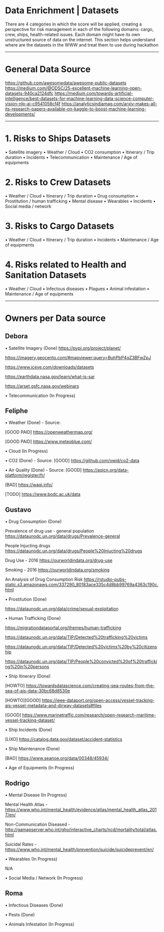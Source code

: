 # Data Enrichment | Datasets

There are 4 categories in which the score will be applied, creating a perspective for risk management in each of the following domains: cargo, crew, ships, health-related issues. Each domain might have its own unstructured source of data on the internet. This section helps understand where are the datasets in the WWW and treat them to use during hackathon



_________________________________________________________________________________________________________________________________

# General Data Source
https://github.com/awesomedata/awesome-public-datasets
https://medium.com/@ODSC/25-excellent-machine-learning-open-datasets-940ca2124dfc
https://medium.com/towards-artificial-intelligence/best-datasets-for-machine-learning-data-science-computer-vision-nlp-ai-c9541058cf4f
https://analyticsindiamag.com/arxiv-makes-all-its-research-papers-available-on-kaggle-to-boost-machine-learning-developments/
_________________________________________________________________________________________________________________________________

# 1. Risks to Ships Datasets
•	Satellite imagery
•	Weather / Cloud
•	CO2 consumption
•	Itinerary / Trip duration
•	Incidents
•	Telecommunication
•	Maintenance / Age of equipments




# 2. Risks to Crew Datasets
•	Weather / Cloud
•	Itinerary / Trip duration
•	Drug consumption
•	Prostitution / human trafficking
•	Mental disease
•	Wearables
•	Incidents
•	Social media / network




# 3. Risks to Cargo Datasets
•	Weather / Cloud
•	Itinerary / Trip duration
•	Incidents
•	Maintenance / Age of equipments




# 4. Risks related to Health and Sanitation Datasets
•	Weather / Cloud 
•	Infectous diseases
•	Plagues
•	Animal infestation
•	Maintenance / Age of equipments




_________________________________________________________________________________________________________________________________

# Owners per Data source

## Debora
•	Satellite Imagery (Done)
https://pypi.org/project/planet/

https://imagery.geocento.com/#mapviewer:query=BuhPbP4qZ3BFwZpJ

https://www.iceye.com/downloads/datasets

https://earthdata.nasa.gov/learn/what-is-sar

https://arset.gsfc.nasa.gov/webinars

•	Telecommunication (In Progress)




## Feliphe
•	Weather (Done) - Source: 

[GOOD PAID] https://openweathermap.org/

[GOOD PAID] https://www.meteoblue.com/

•	Cloud (In Progress)

•	CO2 (Done) - Source: 
[GOOD] https://github.com/owid/co2-data

•	Air Quality (Done) - Source: 
[GOOD] https://aqicn.org/data-platform/register/fr/

[BAD] https://waqi.info/

[TODO] https://www.bodc.ac.uk/data



## Gustavo
•	Drug Consumption (Done)

Prevalence of drug use - general population
https://dataunodc.un.org/data/drugs/Prevalence-general

People Injucting drugs
https://dataunodc.un.org/data/drugs/People%20Injucting%20drugs

Drug Use -  2016
https://ourworldindata.org/drug-use

Smoking - 2016
https://ourworldindata.org/smoking

An Analysis of Drug Consumption Risk
https://rstudio-pubs-static.s3.amazonaws.com/337290_80183ace335c4d8bb99769a4363c190c.html

•	Prostitution (Done)

https://dataunodc.un.org/data/crime/sexual-exploitation

•	Human Trafficking (Done)

https://migrationdataportal.org/themes/human-trafficking

https://dataunodc.un.org/data/TIP/Detected%20trafficking%20victims

https://dataunodc.un.org/data/TIP/Detected%20victims%20by%20citizenship

https://dataunodc.un.org/data/TIP/People%20convicted%20of%20trafficking%20in%20persons


•	Ship Itinerary (Done)

[HOWTO] https://towardsdatascience.com/creating-sea-routes-from-the-sea-of-ais-data-30bc68d8530e

[HOWTO][GOOD] https://ieee-dataport.org/open-access/vessel-tracking-ais-vessel-metadata-and-dirway-datasets#files

[GOOD] https://www.marinetraffic.com/research/open-research-maritime-vessel-tracking-dataset/


•	Ship Incidents (Done)

[LIXO] https://catalog.data.gov/dataset/accident-statistics


•	Ship Maintenance (Done)

[BAD] https://www.seanoe.org/data/00348/45934/


•	Age of Equipments (In Progress)




## Rodrigo
•	Mental Disease (In Progress)

Mental Health Atlas - https://www.who.int/mental_health/evidence/atlas/mental_health_atlas_2017/en/

Non-Communication Diseased - http://gamapserver.who.int/gho/interactive_charts/ncd/mortality/total/atlas.html

Suicidal Rates - https://www.who.int/mental_health/prevention/suicide/suicideprevent/en/

•	Wearables (In Progress)

N/A

•	Social Media / Network (In Progress)




## Roma
•	Infectious Diseases (Done)

•	Pests (Done)

•	Animals Infestation (In Progress)
